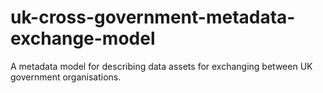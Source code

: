 # uk-cross-government-metadata-exchange-model

A metadata model for describing data assets for exchanging between UK government organisations.
